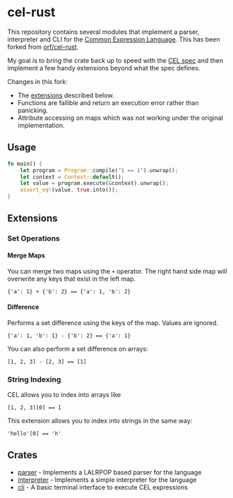 # cel-rust

This repository contains several modules that implement a parser, interpreter and CLI for
the [Common Expression Language](https://github.com/google/cel-spec). This has been forked
from [orf/cel-rust](https://github.com/orf/cel-rust).

My goal is to bring the crate back up to speed with
the [CEL spec](https://github.com/google/cel-spec/blob/master/doc/intro.md) and then implement a few handy extensions
beyond what the spec defines.

Changes in this fork:

* The [extensions](#extensions) described below.
* Functions are fallible and return an execution error rather than panicking.
* Attribute accessing on maps which was not working under the original implementation.

## Usage

```rust
fn main() {
    let program = Program::compile("1 == 1").unwrap();
    let context = Context::default();
    let value = program.execute(&context).unwrap();
    assert_eq!(value, true.into());
}
```

## Extensions

### Set Operations

#### Merge Maps

You can merge two maps using the `+` operator. The right hand side map will overwrite any keys that exist in the left
map.

```cel
{'a': 1} + {'b': 2} == {'a': 1, 'b': 2}
```

#### Difference

Performs a set difference using the keys of the map. Values are ignored.

```cel
{'a': 1, 'b': 1} - {'b': 2} == {'a': 1}
```

You can also perform a set difference on arrays:

```cel
[1, 2, 3] - [2, 3] == [1]
```

### String Indexing

CEL allows you to index into arrays like

```cel
[1, 2, 3][0] == 1
```

This extension allows you to index into strings in the same way:

```cel
'hello'[0] == 'h'
```

## Crates

* [parser](./parser) - Implements a LALRPOP based parser for the language
* [interpreter](./interpreter) - Implements a simple interpreter for the language
* [cli](./cli) - A basic terminal interface to execute CEL expressions
